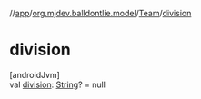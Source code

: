 //[app](../../../index.md)/[org.mjdev.balldontlie.model](../index.md)/[Team](index.md)/[division](division.md)

# division

[androidJvm]\
val [division](division.md): [String](https://kotlinlang.org/api/latest/jvm/stdlib/kotlin/-string/index.html)? = null
